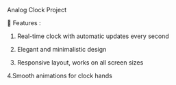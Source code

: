 Analog Clock Project 


📌 Features : 

1. Real-time clock with automatic updates every second

2. Elegant and minimalistic design

3. Responsive layout, works on all screen sizes

4.Smooth animations for clock hands
